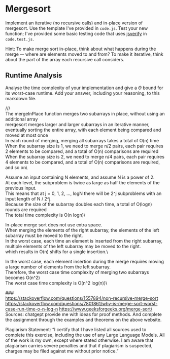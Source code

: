 # Mergesort

Implement an iterative (no recursive calls) and in-place version of mergesort.
Use the template I've provided in `code.js`. Test your new function; I've
provided some basic testing code that uses
[jsverify](https://jsverify.github.io/) in `code.test.js`.

Hint: To make merge sort in-place, think about what happens during the merge --
where are elements moved to and from? To make it iterative, think about the
part of the array each recursive call considers.

## Runtime Analysis

Analyse the time complexity of your implementation and give a $\Theta$ bound for
its worst-case runtime. Add your answer, including your reasoning, to this
markdown file.

///\
The mergeInPlace function merges two subarrays in place, without using an additional array\
mergesort merges larger and larger subarrays in an iterative manner, eventually sorting the entire array, with each element being compared and moved at most once\
In each round of merging, merging all subarrays takes a total of O(n) time\
When the subarray size is 1, we need to merge n/2 pairs, each pair requires 2 elements to be compared, and a total of O(n) comparisons are required\
When the subarray size is 2, we need to merge n/4 pairs, each pair requires 4 elements to be compared, and a total of O(n) comparisons are required, and so on\

Assume an input containing N elements, and assume N is a power of 2.\
At each level, the subproblem is twice as large as half the elements of the previous input.\
This means that at j = 0, 1, 2, ..., logN there will be 2^j subproblems with an input length of N / 2^j.\
Because the size of the subarray doubles each time, a total of O(logn) rounds are required\
The total time complexity is O(n logn)\

In-place merge sort does not use extra space.\
When merging the elements of the right subarray, the elements of the left subarray must be moved to the right.\
In the worst case, each time an element is inserted from the right subarray, multiple elements of the left subarray may be moved to the right.\
which results in O(n) shifts for a single insertion.\

In the worst case, each element insertion during the merge requires moving a large number of elements from the left subarray.\
Therefore, the worst case time complexity of merging two subarrays becomes O(n^2)\
The worst case time complexity is O(n^2 log(n))\

###\
https://stackoverflow.com/questions/1557894/non-recursive-merge-sort
https://stackoverflow.com/questions/7801861/why-is-merge-sort-worst-case-run-time-o-n-log-n
https://www.geeksforgeeks.org/merge-sort/
\
Sources: chatgept provide me with ideas for proof methods. And complete the assignment through the examples and theorems on the above website.

Plagiarism Statement: “I certify that I have listed all sources used to complete this exercise, including the use of any Large Language Models. All of the work is my own, except where stated otherwise. I am aware that plagiarism carries severe penalties and that if plagiarism is suspected, charges may be filed against me without prior notice.”
